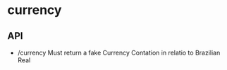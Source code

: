 # currency

## API

- /currency
  Must return a fake Currency Contation in relatio to Brazilian Real
